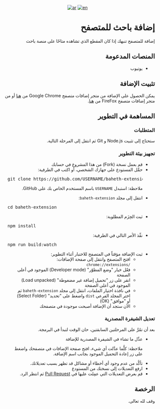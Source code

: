 <div align="center">

  [![ar](https://img.shields.io/badge/lang-ar-brightgreen.svg)](README.md)
  [![en](https://img.shields.io/badge/lang-en-red.svg)](README.en.md)

</div>

<h1 dir="rtl">إضافة باحث للمتصفح</h1>

<p dir="rtl">إضافة للمتصفح تنبهك إذا كان المقطع الذي تشاهده متاحًا على منصة باحث</p>

<h2 dir="rtl">المنصات المدعومة</h2>

<ul dir="rtl">
  <li>يوتيوب</li>
</ul>

<h2 dir="rtl">تثبيت الإضافة</h2>

<p dir="rtl">يمكن الحصول على الإضافة من متجر إضافات متصفح Google Chrome من <a href="https://chromewebstore.google.com/detail/ijdjnkiocmodojidknkpajajbpghhacl">هنا</a> أو من متجر إضافات متصفح FireFox من <a href="https://addons.mozilla.org/en-US/firefox/addon/baheth-%D8%A8%D8%A7%D8%AD%D8%AB">هنا</a>.<p>

<h2 dir="rtl">المساهمة في التطوير</h2>

<h3 dir="rtl">المتطلبات</h3>

<p dir="rtl">ستحتاج إلى تثبيت Node.js و Git ثم انتقل إلى المرحلة التالية.</p>

<h3 dir="rtl">تجهيز بيئة التطوير</h3>

<ul dir="rtl">
  <li>قم بعمل نسخة (Fork) من هذا المشروع في حسابك</li>
  <li>حمِّل المستودع على جهازك الشخصي، أو اكتب في الطرفية:</li>

  <pre dir="ltr">git clone https://github.com/USERNAME/baheth-extension.git</pre>

  <p dir="rtl">ملاحظة: استبدل <code>USERNAME</code> باسم المستخدم الخاص بك على GitHub.</p>

  <li>انتقل إلى مجلد <code>baheth-extension</code>:</li>
      
  <pre dir="ltr">cd baheth-extension</pre>
      
  <li>ثبت الحِزَم المطلوبة:</li>

  <pre dir="ltr">npm install</pre>

  <li>نفِّذ الأمر التالي في الطرفية:</li>

  <pre dir="ltr">npm run build:watch</pre>

  <li>ثبت الإضافة مؤقتاً في المتصفح للاختبار أثناء التطوير:
    <ul>
      <li>افتح المتصفح وانتقل إلى صفحة الإضافات: <code dir="ltr">chrome://extensions/</code></li>
      <li>فعّل خيار "وضع المطوّر" (Developer mode) الموجود في أعلى الصفحة</li>
      <li>انقر على زر "تحميل إضافة غير مضغوطة" (Load unpacked) الموجود في أعلى الصفحة</li>
      <li>في نافذة اختيار الملفات، انتقل إلى مجلد <code>baheth-extension</code> ثم اختر المجلد الفرعي <code>dist</code> واضغط على "تحديد" (Select Folder) أو "موافق" (OK)</li>
      <li>الآن ستجد أن الإضافة أصبحت موجودة في متصفحك</li>
    </ul>
  </li>
</ul>

<h3 dir="rtl">تعديل الشيفرة المصدرية</h3>

<p dir="rtl">بعد أن تمُرَّ على المرحلتين السابقتين، حان الوقت لتبدأ في البرمجة.</p>

<ul dir="rtl">
  <li>
    عدِّل ما تشاء في الشيفرة المصدرية للإضافة
    <p>ملاحظة: كلَّما عدَّلت أي شيء، افتح صفحة الإضافات في متصفحك واضغط على زر إعادة التحميل الموجود بجانب اسم الإضافة.</p>
  </li>
  <li>تأكَّد من عدم وجود أي أخطاء أو مشاكل قد تظهر بسبب تعديلاتك.</li>
  <li>ارفع التعديلات إلى نسختك من المستودع</li>
  <li>قم بعرض التعديلات التي عمِلت عليها في <a href="https://github.com/ieasybooks/baheth-extension/pulls">Pull Request</a> ثم انتظر الرد.</li>
</ul>

<h2 dir="rtl">الرخصة</h2>

<p dir="rtl">وقف لله تعالى.</p>
